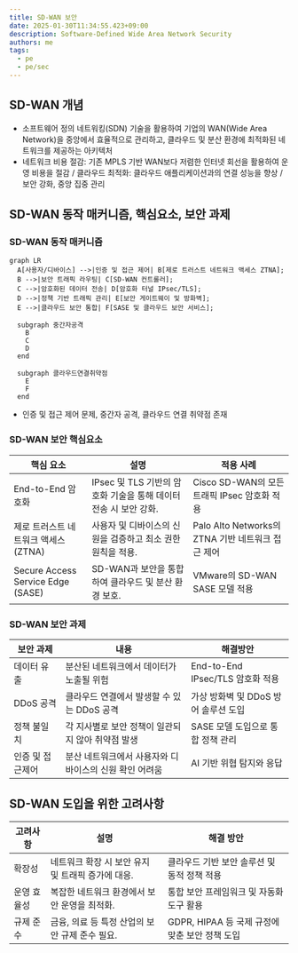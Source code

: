 ```yaml
---
title: SD-WAN 보안
date: 2025-01-30T11:34:55.423+09:00
description: Software-Defined Wide Area Network Security
authors: me
tags:
  - pe
  - pe/sec
---
```


## SD-WAN 개념

- 소프트웨어 정의 네트워킹(SDN) 기술을 활용하여 기업의 WAN(Wide Area Network)을 중앙에서 효율적으로 관리하고, 클라우드 및 분산 환경에 최적화된 네트워크를 제공하는 아키텍처
- 네트워크 비용 절감: 기존 MPLS 기반 WAN보다 저렴한 인터넷 회선을 활용하여 운영 비용을 절감 / 클라우드 최적화: 클라우드 애플리케이션과의 연결 성능을 향상 / 보안 강화, 중앙 집중 관리

## SD-WAN 동작 매커니즘, 핵심요소, 보안 과제

### SD-WAN 동작 매커니즘

```mermaid
graph LR
  A[사용자/디바이스] -->|인증 및 접근 제어| B[제로 트러스트 네트워크 액세스 ZTNA];
  B -->|보안 트래픽 라우팅| C[SD-WAN 컨트롤러];
  C -->|암호화된 데이터 전송| D[암호화 터널 IPsec/TLS];
  D -->|정책 기반 트래픽 관리| E[보안 게이트웨이 및 방화벽];
  E -->|클라우드 보안 통합| F[SASE 및 클라우드 보안 서비스];

  subgraph 중간자공격
    B
    C
    D
  end

  subgraph 클라우드연결취약점
    E
    F
  end
```

- 인증 및 접근 제어 문제, 중간자 공격, 클라우드 연결 취약점 존재

### SD-WAN 보안 핵심요소

| 핵심 요소 | 설명 | 적용 사례 |
| --- | --- | --- |
| End-to-End 암호화 | IPsec 및 TLS 기반의 암호화 기술을 통해 데이터 전송 시 보안 강화. | Cisco SD-WAN의 모든 트래픽 IPsec 암호화 적용 |
| 제로 트러스트 네트워크 액세스 (ZTNA) | 사용자 및 디바이스의 신원을 검증하고 최소 권한 원칙을 적용. | Palo Alto Networks의 ZTNA 기반 네트워크 접근 제어 |
| Secure Access Service Edge (SASE) | SD-WAN과 보안을 통합하여 클라우드 및 분산 환경 보호. | VMware의 SD-WAN SASE 모델 적용 |

### SD-WAN 보안 과제

| 보안 과제 | 내용 | 해결방안 |
| --- | --- | --- |
| 데이터 유출 | 분산된 네트워크에서 데이터가 노출될 위험 | End-to-End IPsec/TLS 암호화 적용 |
| DDoS 공격 | 클라우드 연결에서 발생할 수 있는 DDoS 공격 | 가상 방화벽 및 DDoS 방어 솔루션 도입 |
| 정책 불일치 | 각 지사별로 보안 정책이 일관되지 않아 취약점 발생 | SASE 모델 도입으로 통합 정책 관리|
| 인증 및 접근제어 | 분산 네트워크에서 사용자와 디바이스의 신원 확인 어려움 | AI 기반 위협 탐지와 응답 |

## SD-WAN 도입을 위한 고려사항

| 고려사항 | 설명 | 해결 방안 |
| --- | --- | --- |
| 확장성 | 네트워크 확장 시 보안 유지 및 트래픽 증가에 대응. | 클라우드 기반 보안 솔루션 및 동적 정책 적용 |
| 운영 효율성 | 복잡한 네트워크 환경에서 보안 운영을 최적화. | 통합 보안 프레임워크 및 자동화 도구 활용 |
| 규제 준수 | 금융, 의료 등 특정 산업의 보안 규제 준수 필요. | GDPR, HIPAA 등 국제 규정에 맞춘 보안 정책 도입 |
